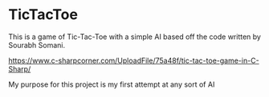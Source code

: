 # TicTacToe
 
 This is a game of Tic-Tac-Toe with a simple AI 
 based off the code written by Sourabh Somani.
 
 https://www.c-sharpcorner.com/UploadFile/75a48f/tic-tac-toe-game-in-C-Sharp/
 
 My purpose for this project is my first attempt at any sort of AI
